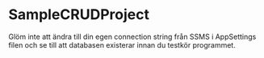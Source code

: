 # SampleCRUDProject

Glöm inte att ändra till din egen connection string från SSMS i AppSettings filen 
och se till att databasen existerar innan du testkör programmet.